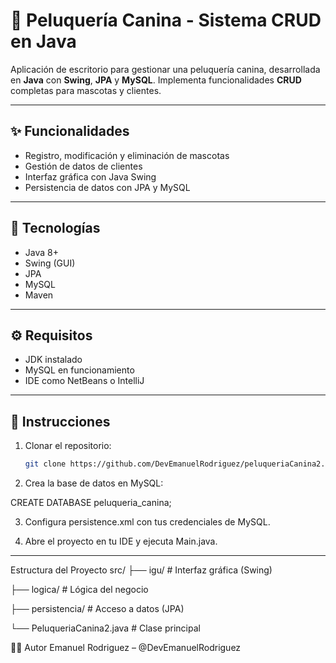 # 🐶 Peluquería Canina - Sistema CRUD en Java

Aplicación de escritorio para gestionar una peluquería canina, desarrollada en **Java** con **Swing**, **JPA** y **MySQL**. Implementa funcionalidades **CRUD** completas para mascotas y clientes.

---

## ✨ Funcionalidades

- Registro, modificación y eliminación de mascotas
- Gestión de datos de clientes
- Interfaz gráfica con Java Swing
- Persistencia de datos con JPA y MySQL

---

## 🧰 Tecnologías

- Java 8+
- Swing (GUI)
- JPA 
- MySQL
- Maven

---

## ⚙️ Requisitos

- JDK instalado
- MySQL en funcionamiento
- IDE como NetBeans o IntelliJ

---

## 🚀 Instrucciones

1. Clonar el repositorio:
   ```bash
   git clone https://github.com/DevEmanuelRodriguez/peluqueriaCanina2.git


2. Crea la base de datos en MySQL:

CREATE DATABASE peluqueria_canina;

3. Configura persistence.xml con tus credenciales de MySQL.

4. Abre el proyecto en tu IDE y ejecuta Main.java.


****************************************************************************
Estructura del Proyecto
src/
├── igu/                  # Interfaz gráfica (Swing)

├── logica/               # Lógica del negocio

├── persistencia/         # Acceso a datos (JPA)

└── PeluqueriaCanina2.java  # Clase principal

👨‍💻 Autor
Emanuel Rodriguez – @DevEmanuelRodriguez








